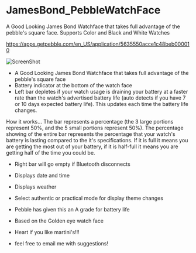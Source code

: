 # JamesBond_PebbleWatchFace
A Good Looking James Bond Watchface that takes full advantage of the pebble's square face. Supports Color and Black and White Watches

https://apps.getpebble.com/en_US/application/5635550acce1c48beb000010

![ScreenShot](https://raw.github.com/RealAdamSinger/JamesBond_PebbleWatchFace/master/banner.png)

- A Good Looking James Bond Watchface that takes full advantage of the pebble's square face 
- Battery indicator at the bottom of the watch face
- Left bar depletes if your watch usage is draining your battery at a faster rate than the watch's advertised battery life (auto detects if you have 7 or 10 days expected battery life). This updates each time the battery life changes.

How it works... 
The bar represents a percentage (the 3 large portions represent 50%, and the 5 small portions represent 50%). 
The percentage showing of the entire bar represents the percentage that your watch's battery is lasting compared to the it's specifications.
If it is full it means you are getting the most out of your battery, if it is half-full it means you are getting half of the time you could be.

- Right bar will go empty if Bluetooth disconnects 
- Displays date and time 
- Displays weather 
- Select authentic or practical mode for display theme changes
- Pebble has given this an A grade for battery life
- Based on the Golden eye watch face 

- Heart if you like martini's!!!
- feel free to email me with suggestions!
